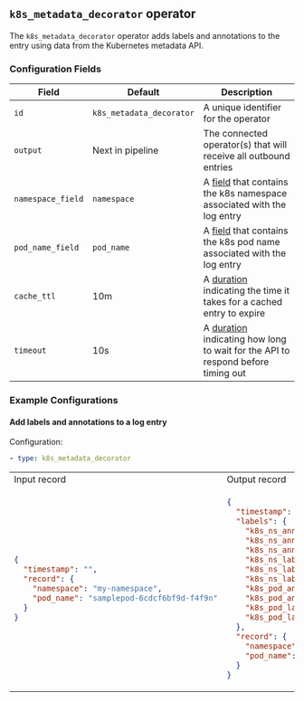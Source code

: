 ## `k8s_metadata_decorator` operator

The `k8s_metadata_decorator` operator adds labels and annotations to the entry using data from the Kubernetes metadata API.

### Configuration Fields

| Field             | Default                  | Description                                                                                                |
| ---               | ---                      | ---                                                                                                        |
| `id`              | `k8s_metadata_decorator` | A unique identifier for the operator                                                                       |
| `output`          | Next in pipeline         | The connected operator(s) that will receive all outbound entries                                           |
| `namespace_field` | `namespace`              | A [field](/docs/types/field.md) that contains the k8s namespace associated with the log entry              |
| `pod_name_field`  | `pod_name`               | A [field](/docs/types/field.md) that contains the k8s pod name associated with the log entry               |
| `cache_ttl`       | 10m                      | A [duration](/docs/types/duration.md) indicating the time it takes for a cached entry to expire            |
| `timeout`         | 10s                      | A [duration](/docs/types/duration.md) indicating how long to wait for the API to respond before timing out |

### Example Configurations


#### Add labels and annotations to a log entry

Configuration:
```yaml
- type: k8s_metadata_decorator
```

<table>
<tr><td> Input record </td> <td> Output record </td></tr>
<tr>
<td>

```json
{
  "timestamp": "",
  "record": {
    "namespace": "my-namespace",
    "pod_name": "samplepod-6cdcf6bf9d-f4f9n"
  }
}
```

</td>
<td>

```json
{
  "timestamp": "",
  "labels": {
    "k8s_ns_annotation/addonmanager.kubernetes.io/mode": "Reconcile",
    "k8s_ns_annotation/control-plane": "true",
    "k8s_ns_annotation/kubernetes.io/cluster-service": "true",
    "k8s_ns_label/addonmanager.kubernetes.io/mode": "Reconcile",
    "k8s_ns_label/control-plane": "true",
    "k8s_ns_label/kubernetes.io/cluster-service": "true",
    "k8s_pod_annotation/k8s-app": "dashboard-metrics-scraper",
    "k8s_pod_annotation/pod-template-hash": "5f44bbb8b5",
    "k8s_pod_label/k8s-app": "dashboard-metrics-scraper",
    "k8s_pod_label/pod-template-hash": "5f44bbb8b5"
  },
  "record": {
    "namespace": "my-namespace",
    "pod_name": "samplepod-6cdcf6bf9d-f4f9n"
  }
}
```

</td>
</tr>
</table>
